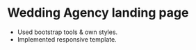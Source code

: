 # Wedding Agency landing page

- Used bootstrap tools & own styles.
- Implemented responsive template.
